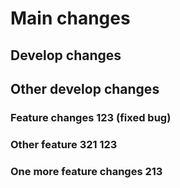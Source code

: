 # Main changes

## Develop changes
## Other develop changes

### Feature changes 123 (fixed bug)

### Other feature 321 123

### One more feature changes 213
